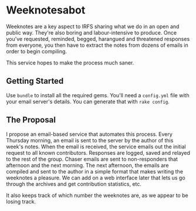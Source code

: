 # Weeknotesabot

Weeknotes are a key aspect to IRFS sharing what we do in an open and public way. They're also boring and labour-intensive to produce. Once you've requested, reminded, begged, harangued and threatened responses from everyone, you then have to extract the notes from dozens of emails in order to begin compiling.

This service hopes to make the process much saner.

## Getting Started

Use `bundle` to install all the required gems. You'll need a `config.yml` file with your email server's details. You can generate that with `rake config`.

## The Proposal

I propose an email-based service that automates this process. Every Thursday morning, an email is sent to the server by the author of this week's notes. When the email is received, the service emails out the initial request to all known contributors. Responses are logged, saved and relayed to the rest of the group. Chaser emails are sent to non-responders that afternoon and the next morning. The next afternoon, the emails are compiled and sent to the author in a simple format that makes writing the weeknotes a pleasure. We can add on a web interface later that lets us go through the archives and get contribution statistics, etc.

It also keeps track of which number the weeknotes are, as we appear to be losing track.
